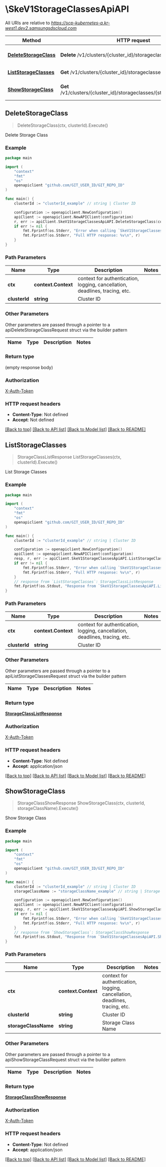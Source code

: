 # \SkeV1StorageClassesApiAPI

All URIs are relative to *https://scp-kubernetes-a.kr-west1.dev2.samsungsdscloud.com*

Method | HTTP request | Description
------------- | ------------- | -------------
[**DeleteStorageClass**](SkeV1StorageClassesApiAPI.md#DeleteStorageClass) | **Delete** /v1/clusters/{cluster_id}/storageclasses | Delete Storage Class
[**ListStorageClasses**](SkeV1StorageClassesApiAPI.md#ListStorageClasses) | **Get** /v1/clusters/{cluster_id}/storageclasses | List Storage Classes
[**ShowStorageClass**](SkeV1StorageClassesApiAPI.md#ShowStorageClass) | **Get** /v1/clusters/{cluster_id}/storageclasses/{storage_class_name} | Show Storage Class



## DeleteStorageClass

> DeleteStorageClass(ctx, clusterId).Execute()

Delete Storage Class



### Example

```go
package main

import (
	"context"
	"fmt"
	"os"
	openapiclient "github.com/GIT_USER_ID/GIT_REPO_ID"
)

func main() {
	clusterId := "clusterId_example" // string | Cluster ID

	configuration := openapiclient.NewConfiguration()
	apiClient := openapiclient.NewAPIClient(configuration)
	r, err := apiClient.SkeV1StorageClassesApiAPI.DeleteStorageClass(context.Background(), clusterId).Execute()
	if err != nil {
		fmt.Fprintf(os.Stderr, "Error when calling `SkeV1StorageClassesApiAPI.DeleteStorageClass``: %v\n", err)
		fmt.Fprintf(os.Stderr, "Full HTTP response: %v\n", r)
	}
}
```

### Path Parameters


Name | Type | Description  | Notes
------------- | ------------- | ------------- | -------------
**ctx** | **context.Context** | context for authentication, logging, cancellation, deadlines, tracing, etc.
**clusterId** | **string** | Cluster ID | 

### Other Parameters

Other parameters are passed through a pointer to a apiDeleteStorageClassRequest struct via the builder pattern


Name | Type | Description  | Notes
------------- | ------------- | ------------- | -------------


### Return type

 (empty response body)

### Authorization

[X-Auth-Token](../README.md#X-Auth-Token)

### HTTP request headers

- **Content-Type**: Not defined
- **Accept**: Not defined

[[Back to top]](#) [[Back to API list]](../README.md#documentation-for-api-endpoints)
[[Back to Model list]](../README.md#documentation-for-models)
[[Back to README]](../README.md)


## ListStorageClasses

> StorageClassListResponse ListStorageClasses(ctx, clusterId).Execute()

List Storage Classes



### Example

```go
package main

import (
	"context"
	"fmt"
	"os"
	openapiclient "github.com/GIT_USER_ID/GIT_REPO_ID"
)

func main() {
	clusterId := "clusterId_example" // string | Cluster ID

	configuration := openapiclient.NewConfiguration()
	apiClient := openapiclient.NewAPIClient(configuration)
	resp, r, err := apiClient.SkeV1StorageClassesApiAPI.ListStorageClasses(context.Background(), clusterId).Execute()
	if err != nil {
		fmt.Fprintf(os.Stderr, "Error when calling `SkeV1StorageClassesApiAPI.ListStorageClasses``: %v\n", err)
		fmt.Fprintf(os.Stderr, "Full HTTP response: %v\n", r)
	}
	// response from `ListStorageClasses`: StorageClassListResponse
	fmt.Fprintf(os.Stdout, "Response from `SkeV1StorageClassesApiAPI.ListStorageClasses`: %v\n", resp)
}
```

### Path Parameters


Name | Type | Description  | Notes
------------- | ------------- | ------------- | -------------
**ctx** | **context.Context** | context for authentication, logging, cancellation, deadlines, tracing, etc.
**clusterId** | **string** | Cluster ID | 

### Other Parameters

Other parameters are passed through a pointer to a apiListStorageClassesRequest struct via the builder pattern


Name | Type | Description  | Notes
------------- | ------------- | ------------- | -------------


### Return type

[**StorageClassListResponse**](StorageClassListResponse.md)

### Authorization

[X-Auth-Token](../README.md#X-Auth-Token)

### HTTP request headers

- **Content-Type**: Not defined
- **Accept**: application/json

[[Back to top]](#) [[Back to API list]](../README.md#documentation-for-api-endpoints)
[[Back to Model list]](../README.md#documentation-for-models)
[[Back to README]](../README.md)


## ShowStorageClass

> StorageClassShowResponse ShowStorageClass(ctx, clusterId, storageClassName).Execute()

Show Storage Class



### Example

```go
package main

import (
	"context"
	"fmt"
	"os"
	openapiclient "github.com/GIT_USER_ID/GIT_REPO_ID"
)

func main() {
	clusterId := "clusterId_example" // string | Cluster ID
	storageClassName := "storageClassName_example" // string | Storage Class Name

	configuration := openapiclient.NewConfiguration()
	apiClient := openapiclient.NewAPIClient(configuration)
	resp, r, err := apiClient.SkeV1StorageClassesApiAPI.ShowStorageClass(context.Background(), clusterId, storageClassName).Execute()
	if err != nil {
		fmt.Fprintf(os.Stderr, "Error when calling `SkeV1StorageClassesApiAPI.ShowStorageClass``: %v\n", err)
		fmt.Fprintf(os.Stderr, "Full HTTP response: %v\n", r)
	}
	// response from `ShowStorageClass`: StorageClassShowResponse
	fmt.Fprintf(os.Stdout, "Response from `SkeV1StorageClassesApiAPI.ShowStorageClass`: %v\n", resp)
}
```

### Path Parameters


Name | Type | Description  | Notes
------------- | ------------- | ------------- | -------------
**ctx** | **context.Context** | context for authentication, logging, cancellation, deadlines, tracing, etc.
**clusterId** | **string** | Cluster ID | 
**storageClassName** | **string** | Storage Class Name | 

### Other Parameters

Other parameters are passed through a pointer to a apiShowStorageClassRequest struct via the builder pattern


Name | Type | Description  | Notes
------------- | ------------- | ------------- | -------------



### Return type

[**StorageClassShowResponse**](StorageClassShowResponse.md)

### Authorization

[X-Auth-Token](../README.md#X-Auth-Token)

### HTTP request headers

- **Content-Type**: Not defined
- **Accept**: application/json

[[Back to top]](#) [[Back to API list]](../README.md#documentation-for-api-endpoints)
[[Back to Model list]](../README.md#documentation-for-models)
[[Back to README]](../README.md)

